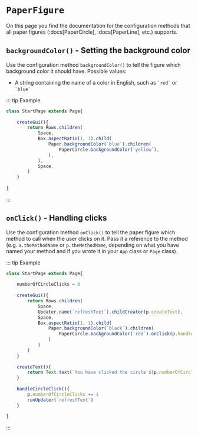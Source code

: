 <script>
	import ViewApp from '$lib/ViewApp.svelte'
</script>

# `PaperFigure`
On this page you find the documentation for the configuration methods that all paper figures (:docs[PaperCircle], :docs[PaperLine], etc.) supports.




## `backgroundColor()` - Setting the background color
Use the configuration method `backgroundColor()` to tell the figure which background color it should have. Possible values:

* A string containing the name of a color in English, such as `` `red` `` or `` `blue` ``

::: tip Example

```js baga-show-editor-code
class StartPage extends Page{
	
	createGui(){
		return Rows.children(
			Space,
			Box.aspectRatio(1, 1).child(
				Paper.backgroundColor(`blue`).children(
					PaperCircle.backgroundColor(`yellow`),
				),
			),
			Space,
		)
	}
	
}
```

:::




## `onClick()` - Handling clicks
Use the configuration method `onClick()` to tell the paper figure which method to call when the user clicks on it. Pass it a reference to the method (e.g. `a.theMethodName` or `p.theMethodName`, depending on what you have named your method and if you wrote it in your `App` class or `Page` class).

::: tip Example

```js baga-show-editor-code
class StartPage extends Page{
	
	numberOfCircleClicks = 0
	
	createGui(){
		return Rows.children(
			Space,
			Updater.name(`refreshText`).childCreator(p.createText),
			Space,
			Box.aspectRatio(1, 1).child(
				Paper.backgroundColor(`black`).children(
					PaperCircle.backgroundColor(`red`).onClick(p.handleCircleClick),
				)
			)
		)
	}
	
	createText(){
		return Text.text(`You have clicked the circle ${p.numberOfCircleClicks} times.`)
	}
	
	handleCircleClick(){
		p.numberOfCircleClicks += 1
		runUpdater(`refreshText`)
	}
	
}
```

:::